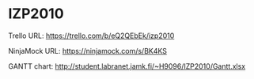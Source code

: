 # IZP2010

Trello URL: https://trello.com/b/eQ2QEbEk/izp2010

NinjaMock URL: https://ninjamock.com/s/BK4KS

GANTT chart: http://student.labranet.jamk.fi/~H9096/IZP2010/Gantt.xlsx
